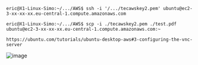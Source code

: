 ```
eric@X1-Linux-Simo:~/.../AWS$ ssh -i '/.../tecawskey2.pem' ubuntu@ec2-3-xx-xx-xx.eu-central-1.compute.amazonaws.com
```

```
eric@X1-Linux-Simo:~/.../AWS$ scp -i ./tecawskey2.pem ./test.pdf ubuntu@ec2-3-xx-xx-xx.eu-central-1.compute.amazonaws.com:~
```

```
https://ubuntu.com/tutorials/ubuntu-desktop-aws#3-configuring-the-vnc-server
```



![image](https://user-images.githubusercontent.com/22998049/195991836-6df1fbbd-b055-4ea0-906d-20858d5806ef.png)

